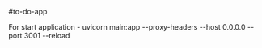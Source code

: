 #to-do-app

For start application - uvicorn main:app --proxy-headers --host 0.0.0.0 --port 3001 --reload
